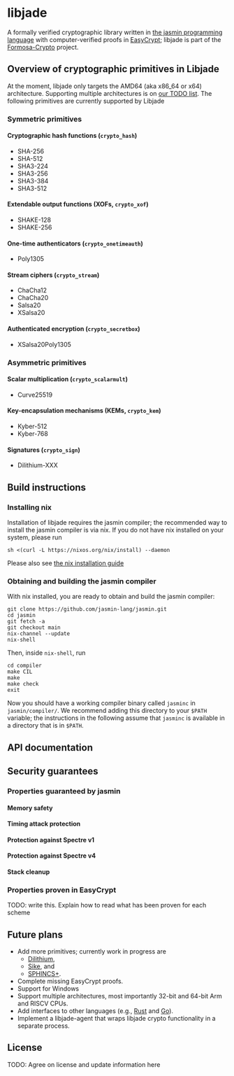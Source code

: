 # libjade

A formally verified cryptographic library written in 
[the jasmin programming language](https://github.com/jasmin-lang/jasmin)
with computer-verified proofs in [EasyCrypt](https://github.com/EasyCrypt/easycrypt);
libjade is part of the [Formosa-Crypto](https://formosa-crypto.org) project.

## Overview of cryptographic primitives in Libjade

At the moment, libjade only targets the AMD64 (aka x86\_64 or x64) architecture.
Supporting multiple architectures is on [our TODO list](#future-plans). 
The following primitives are currently supported by Libjade

### Symmetric primitives

#### Cryptographic hash functions (`crypto_hash`)
* SHA-256
* SHA-512
* SHA3-224
* SHA3-256
* SHA3-384
* SHA3-512

#### Extendable output functions (XOFs, `crypto_xof`)
* SHAKE-128
* SHAKE-256

#### One-time authenticators (`crypto_onetimeauth`)
* Poly1305

#### Stream ciphers (`crypto_stream`)
* ChaCha12
* ChaCha20
* Salsa20
* XSalsa20

#### Authenticated encryption (`crypto_secretbox`)
* XSalsa20Poly1305

### Asymmetric primitives

#### Scalar multiplication (`crypto_scalarmult`)
* Curve25519

#### Key-encapsulation mechanisms (KEMs, `crypto_kem`)
* Kyber-512
* Kyber-768

#### Signatures (`crypto_sign`)
* Dilithium-XXX


## Build instructions

### Installing nix
Installation of libjade requires the jasmin compiler; 
the recommended way to install the jasmin compiler is via nix. 
If you do not have nix installed on your system, please run
```
sh <(curl -L https://nixos.org/nix/install) --daemon
```
Please also see [the nix installation guide](https://nixos.org/download.html)

### Obtaining and building the jasmin compiler
With nix installed, you are ready to obtain and build the jasmin compiler:
```
git clone https://github.com/jasmin-lang/jasmin.git
cd jasmin
git fetch -a
git checkout main
nix-channel --update
nix-shell 
```
Then, inside `nix-shell`, run
```
cd compiler
make CIL
make
make check
exit
```
Now you should have a working compiler binary called `jasminc` in `jasmin/compiler/`.
We recommend adding this directory to your `$PATH` variable; the instructions in the
following assume that `jasminc` is available in a directory that is in `$PATH`.

## API documentation

## Security guarantees

### Properties guaranteed by jasmin

#### Memory safety

#### Timing attack protection

#### Protection against Spectre v1

#### Protection against Spectre v4

#### Stack cleanup

### Properties proven in EasyCrypt

TODO: write this.
Explain how to read what has been proven for each scheme

## Future plans

* Add more primitives; currently work in progress are
  - [Dilithium](https://pq-crystals.org/dilithium/),
  - [Sike](https://sike.org/), and
  - [SPHINCS+](https://sphincs.org).
* Complete missing EasyCrypt proofs.
* Support for Windows
* Support multiple architectures, most importantly 32-bit and 64-bit Arm and RISCV CPUs.
* Add interfaces to other languages (e.g., [Rust](https://www.rust-lang.org/) and [Go](https://go.dev/)).
* Implement a libjade-agent that wraps libjade crypto functionality in a separate process.

## License
TODO: Agree on license and update information here
